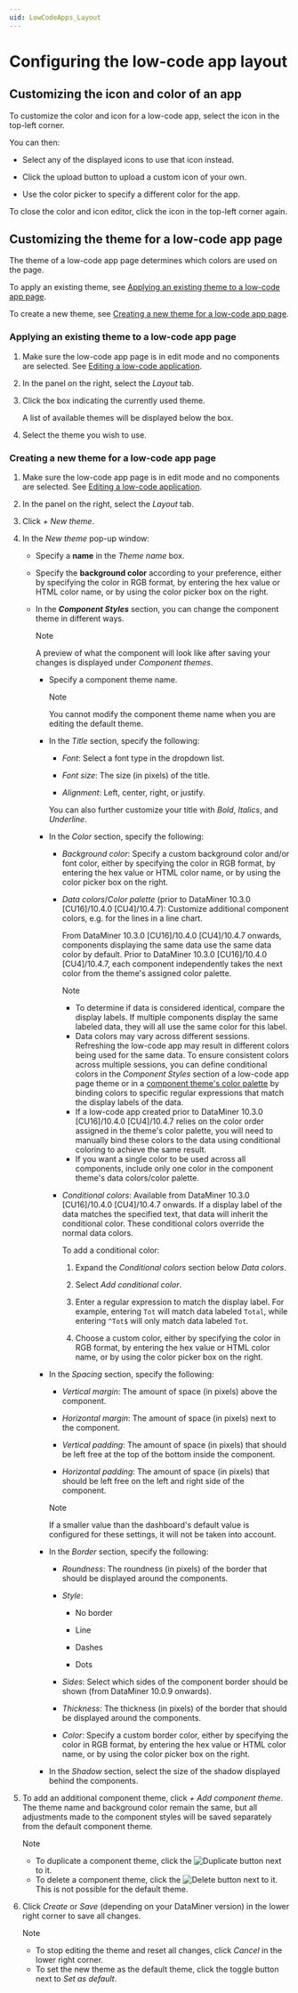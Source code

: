```yaml
---
uid: LowCodeApps_Layout
---
```


# Configuring the low-code app layout

## Customizing the icon and color of an app

To customize the color and icon for a low-code app, select the icon in the top-left corner.

You can then:

- Select any of the displayed icons to use that icon instead.

- Click the upload button to upload a custom icon of your own.

- Use the color picker to specify a different color for the app.

To close the color and icon editor, click the icon in the top-left corner again.

## Customizing the theme for a low-code app page

The theme of a low-code app page determines which colors are used on the page.

To apply an existing theme, see [Applying an existing theme to a low-code app page](#applying-an-existing-theme-to-a-low-code-app-page).

To create a new theme, see [Creating a new theme for a low-code app page](#creating-a-new-theme-for-a-low-code-app-page).

### Applying an existing theme to a low-code app page

1. Make sure the low-code app page is in edit mode and no components are selected. See [Editing a low-code application](xref:Editing_custom_apps).

1. In the panel on the right, select the *Layout* tab.

1. Click the box indicating the currently used theme.

   A list of available themes will be displayed below the box.

1. Select the theme you wish to use.

### Creating a new theme for a low-code app page

1. Make sure the low-code app page is in edit mode and no components are selected. See [Editing a low-code application](xref:Editing_custom_apps).

1. In the panel on the right, select the *Layout* tab.

1. Click *+ New theme*.

1. In the *New theme* pop-up window:

   - Specify a **name** in the *Theme name* box.

   - Specify the **background color** according to your preference, either by specifying the color in RGB format, by entering the hex value or HTML color name, or by using the color picker box on the right.

   - In the ***Component Styles*** section, you can change the component theme in different ways.

     > [!NOTE]
     > A preview of what the component will look like after saving your changes is displayed under *Component themes*.

     - Specify a component theme name.

       > [!NOTE]
       > You cannot modify the component theme name when you are editing the default theme.

     - In the *Title* section, specify the following:

       - *Font*: Select a font type in the dropdown list.

       - *Font size*: The size (in pixels) of the title.

       - *Alignment*: Left, center, right, or justify.

       You can also further customize your title with *Bold*, *Italics*, and *Underline*.

     - In the *Color* section, specify the following:

       - *Background color*: Specify a custom background color and/or font color, either by specifying the color in RGB format, by entering the hex value or HTML color name, or by using the color picker box on the right.

       - *Data colors*/*Color palette* (prior to DataMiner 10.3.0 [CU16]/10.4.0 [CU4]/10.4.7<!--RN 39739-->): Customize additional component colors, e.g. for the lines in a line chart.

         From DataMiner 10.3.0 [CU16]/10.4.0 [CU4]/10.4.7 onwards<!--RN 39739-->, components displaying the same data use the same data color by default. Prior to DataMiner 10.3.0 [CU16]/10.4.0 [CU4]/10.4.7, each component independently takes the next color from the theme's assigned color palette.

         > [!NOTE]
         >
         > - To determine if data is considered identical, compare the display labels. If multiple components display the same labeled data, they will all use the same color for this label.
         > - Data colors may vary across different sessions. Refreshing the low-code app may result in different colors being used for the same data. To ensure consistent colors across multiple sessions, you can define conditional colors in the *Component Styles* section of a low-code app page theme or in a [component theme's color palette](xref:Customize_Component_Layout) by binding colors to specific regular expressions that match the display labels of the data.
         > - If a low-code app created prior to DataMiner 10.3.0 [CU16]/10.4.0 [CU4]/10.4.7 relies on the color order assigned in the theme's color palette, you will need to manually bind these colors to the data using conditional coloring to achieve the same result.
         > - If you want a single color to be used across all components, include only one color in the component theme's data colors/color palette.

       - *Conditional colors*: Available from DataMiner 10.3.0 [CU16]/10.4.0 [CU4]/10.4.7 onwards<!--RN 39739-->. If a display label of the data matches the specified text, that data will inherit the conditional color. These conditional colors override the normal data colors.

         To add a conditional color:

         1. Expand the *Conditional colors* section below *Data colors*.

         1. Select *Add conditional color*.

         1. Enter a regular expression to match the display label. For example, entering `Tot` will match data labeled `Total`, while entering `^Tot$` will only match data labeled `Tot`.

         1. Choose a custom color, either by specifying the color in RGB format, by entering the hex value or HTML color name, or by using the color picker box on the right.

     - In the *Spacing* section, specify the following:

       - *Vertical margin*: The amount of space (in pixels) above the component.

       - *Horizontal margin*: The amount of space (in pixels) next to the component.

       - *Vertical padding*: The amount of space (in pixels) that should be left free at the top of the bottom inside the component.

       - *Horizontal padding*: The amount of space (in pixels) that should be left free on the left and right side of the component.

       > [!NOTE]
       > If a smaller value than the dashboard's default value is configured for these settings, it will not be taken into account.

     - In the *Border* section, specify the following:

       - *Roundness*: The roundness (in pixels) of the border that should be displayed around the components.

       - *Style*:

         - No border

         - Line

         - Dashes

         - Dots

       - *Sides*: Select which sides of the component border should be shown (from DataMiner 10.0.9 onwards).

       - *Thickness*: The thickness (in pixels) of the border that should be displayed around the components.

       - *Color*: Specify a custom border color, either by specifying the color in RGB format, by entering the hex value or HTML color name, or by using the color picker box on the right.

     - In the *Shadow* section, select the size of the shadow displayed behind the components.

1. To add an additional component theme, click *+ Add component theme*. The theme name and background color remain the same, but all adjustments made to the component styles will be saved separately from the default component theme.

   > [!NOTE]
   >
   > - To duplicate a component theme, click the ![Duplicate](~/user-guide/images/Duplicate_Theme.png) button next to it.
   > - To delete a component theme, click the ![Delete](~/user-guide/images/Delete_Theme.png) button next to it. This is not possible for the default theme.

1. Click *Create* or *Save* (depending on your DataMiner version<!--RN 38278-->) in the lower right corner to save all changes.

   > [!NOTE]
   >
   > - To stop editing the theme and reset all changes, click *Cancel* in the lower right corner.
   > - To set the new theme as the default theme, click the toggle button next to *Set as default*.
